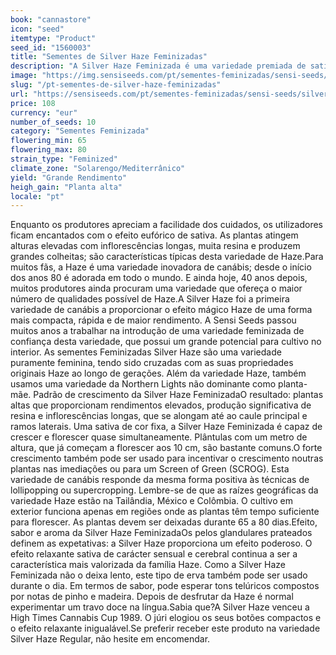 ```yaml
---
book: "cannastore"
icon: "seed"
itemtype: "Product"
seed_id: "1560003"
title: "Sementes de Silver Haze Feminizadas"
description: "A Silver Haze Feminizada é uma variedade premiada de sativa com elevado teor de THC. Fácil de cultivar e oferece rendimentos abundantes. Encomende já!"
image: "https://img.sensiseeds.com/pt/sementes-feminizadas/sensi-seeds/silver-haze-feminizada-image.png"
slug: "/pt-sementes-de-silver-haze-feminizadas"
url: "https://sensiseeds.com/pt/sementes-feminizadas/sensi-seeds/silver-haze-feminizada?a_aid=cannastore"
price: 108
currency: "eur"
number_of_seeds: 10
category: "Sementes Feminizada"
flowering_min: 65
flowering_max: 80
strain_type: "Feminized"
climate_zone: "Solarengo/Mediterrânico"
yield: "Grande Rendimento"
heigh_gain: "Planta alta"
locale: "pt"
---
```

Enquanto os produtores apreciam a facilidade dos cuidados, os utilizadores ficam encantados com o efeito eufórico de sativa. As plantas atingem alturas elevadas com inflorescências longas, muita resina e produzem grandes colheitas; são características típicas desta variedade de Haze.Para muitos fãs, a Haze é uma variedade inovadora de canábis; desde o início dos anos 80 é adorada em todo o mundo. E ainda hoje, 40 anos depois, muitos produtores ainda procuram uma variedade que ofereça o maior número de qualidades possível de Haze.A Silver Haze foi a primeira variedade de canábis a proporcionar o efeito mágico Haze de uma forma mais compacta, rápida e de maior rendimento. A Sensi Seeds passou muitos anos a trabalhar na introdução de uma variedade feminizada de confiança desta variedade, que possui um grande potencial para cultivo no interior. As sementes Feminizadas Silver Haze são uma variedade puramente feminina, tendo sido cruzadas com as suas propriedades originais Haze ao longo de gerações. Além da variedade Haze, também usamos uma variedade da Northern Lights não dominante como planta-mãe. Padrão de crescimento da Silver Haze FeminizadaO resultado: plantas altas que proporcionam rendimentos elevados, produção significativa de resina e inflorescências longas, que se alongam até ao caule principal e ramos laterais. Uma sativa de cor fixa, a Silver Haze Feminizada é capaz de crescer e florescer quase simultaneamente. Plântulas com um metro de altura, que já começam a florescer aos 10 cm, são bastante comuns.O forte crescimento também pode ser usado para incentivar o crescimento noutras plantas nas imediações ou para um Screen of Green (SCROG). Esta variedade de canábis responde da mesma forma positiva às técnicas de lollipopping ou supercropping. Lembre-se de que as raízes geográficas da variedade Haze estão na Tailândia, México e Colômbia. O cultivo em exterior funciona apenas em regiões onde as plantas têm tempo suficiente para florescer. As plantas devem ser deixadas durante 65 a 80 dias.Efeito, sabor e aroma da Silver Haze FeminizadaOs pelos glandulares prateados definem as expetativas: a Silver Haze proporciona um efeito poderoso. O efeito relaxante sativa de carácter sensual e cerebral continua a ser a característica mais valorizada da família Haze. Como a Silver Haze Feminizada não o deixa lento, este tipo de erva também pode ser usado durante o dia. Em termos de sabor, pode esperar tons telúricos compostos por notas de pinho e madeira. Depois de desfrutar da Haze é normal experimentar um travo doce na língua.Sabia que?A Silver Haze venceu a High Times Cannabis Cup 1989. O júri elogiou os seus botões compactos e o efeito relaxante inigualável.Se preferir receber este produto na variedade Silver Haze Regular, não hesite em encomendar.

